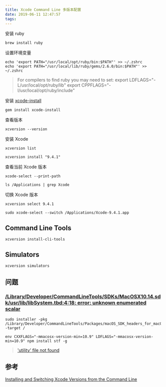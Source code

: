 ```yaml
---
title: Xcode Command Line 多版本配置
date: 2019-06-11 12:47:57
tags:
---
```




安装 ruby

```
brew install ruby
```



设置环境变量

```
echo 'export PATH="/usr/local/opt/ruby/bin:$PATH"' >> ~/.zshrc
echo 'export PATH="/usr/local/lib/ruby/gems/2.6.0/bin:$PATH"' >> ~/.zshrc
```

> For compilers to find ruby you may need to set:
>   export LDFLAGS="-L/usr/local/opt/ruby/lib"
>   export CPPFLAGS="-I/usr/local/opt/ruby/include"



安装 [xcode-install](https://github.com/xcpretty/xcode-install)

```shell
gem install xcode-install
```



查看版本

```shell
xcversion --version
```



安装 Xcode

```
xcversion list
```

```shell
xcversion install "9.4.1"
```



查看当前 Xcode 版本

```shell
xcode-select --print-path
```

```shell
ls /Applications | grep Xcode
```



切换 Xcode 版本

```
xcversion select 9.4.1
```

```shell
sudo xcode-select --switch /Applications/Xcode-9.4.1.app
```



## Command Line Tools

```
xcversion install-cli-tools
```



## Simulators

```
xcversion simulators
```



## 问题

### [/Library/Developer/CommandLineTools/SDKs/MacOSX10.14.sdk/usr/lib/libSystem.tbd:4:18: error: unknown enumerated scalar ](https://github.com/esnme/ultrajson/issues/332)

```shell
sudo installer -pkg /Library/Developer/CommandLineTools/Packages/macOS_SDK_headers_for_macOS_10.14.pkg -target /
```



```shell
env CXXFLAGS="-mmacosx-version-min=10.9" LDFLAGS="-mmacosx-version-min=10.9" npm install stf -g
```

> ['utility' file not found](https://github.com/nodejs/node-gyp/issues/1564)



## 参考

[ Installing and Switching Xcode Versions from the Command Line ](https://littlebitesofcocoa.com/314-installing-and-switching-xcode-versions-from-the-command-line)